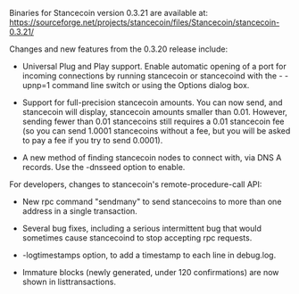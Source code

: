 Binaries for Stancecoin version 0.3.21 are available at:
  https://sourceforge.net/projects/stancecoin/files/Stancecoin/stancecoin-0.3.21/

Changes and new features from the 0.3.20 release include:

* Universal Plug and Play support.  Enable automatic opening of a port for incoming connections by running stancecoin or stancecoind with the - -upnp=1 command line switch or using the Options dialog box.

* Support for full-precision stancecoin amounts.  You can now send, and stancecoin will display, stancecoin amounts smaller than 0.01.  However, sending fewer than 0.01 stancecoins still requires a 0.01 stancecoin fee (so you can send 1.0001 stancecoins without a fee, but you will be asked to pay a fee if you try to send 0.0001).

* A new method of finding stancecoin nodes to connect with, via DNS A records. Use the -dnsseed option to enable.

For developers, changes to stancecoin's remote-procedure-call API:

* New rpc command "sendmany" to send stancecoins to more than one address in a single transaction.

* Several bug fixes, including a serious intermittent bug that would sometimes cause stancecoind to stop accepting rpc requests. 

* -logtimestamps option, to add a timestamp to each line in debug.log.

* Immature blocks (newly generated, under 120 confirmations) are now shown in listtransactions.
